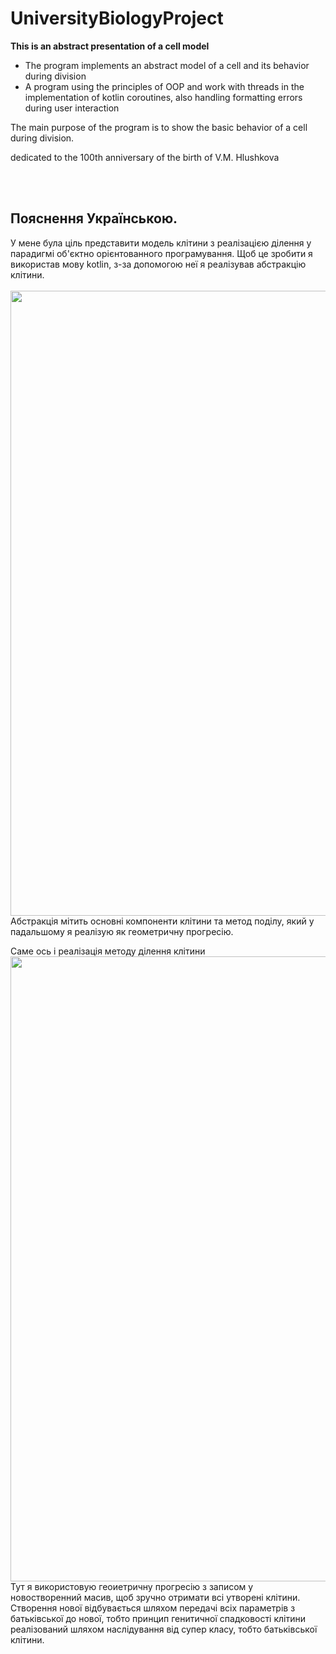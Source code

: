 # UniversityBiologyProject
<b>This is an abstract presentation of a cell model</b>
- The program implements an abstract model of a cell and its behavior during division
- A program using the principles of OOP and work with threads in the implementation of kotlin coroutines, also handling formatting errors during user interaction

The main purpose of the program is to show the basic behavior of a cell during division.

dedicated to the 100th anniversary of the birth of V.M. Hlushkova

<br></br>
<h2>Пояснення Українською.</h2>

У мене була ціль представити модель клітини з реалізацією ділення у парадигмі об'єктно орієнтованного програмування. 
Щоб це зробити я використав мову kotlin, з-за допомогою неї я реалізував абстракцію клітини. <br></br>
<img src="https://user-images.githubusercontent.com/52855607/231107494-b5d17971-b94f-4ac8-b4b5-d3c6b02a75bc.png" width="1000">
Абстракція мітить основні компоненти клітини та метод поділу, який у падальшому я реалізую як геометричну прогресію.

Саме ось і реалізація методу ділення клітини 
<img src="https://user-images.githubusercontent.com/52855607/231108777-58ca2a95-e669-4f17-bfcc-6f6311dc1cec.png" width="1000">
Тут я використовую геоиетричну прогресію з записом у новостворенний масив, щоб зручно отримати всі утворені клітини. Створення нової відбувається шляхом передачі всіх параметрів з батьківської до нової, тобто принцип генитичної спадковості клітини реалізований шляхом наслідування від супер класу, тобто батьківської клітини.

